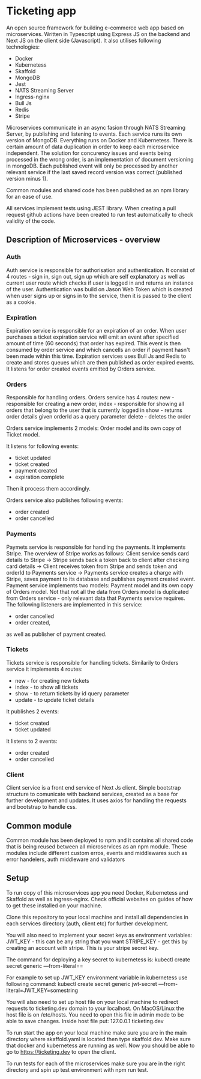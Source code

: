 # Ticketing app

An open source framework for building e-commerce web app based on microservices. Written in Typescript using Express JS on the backend and Next JS on the client side (Javascript). It also utilises following technologies:

- Docker
- Kubernetess
- Skaffold
- MongoDB
- Jest
- NATS Streaming Server
- Ingress-nginx
- Bull Js
- Redis
- Stripe

Microservices communicate in an async fasion through NATS Streaming Server, by publishing and listening to events. Each service runs its own version of MongoDB. Everything runs on Docker and Kubernetess.
There is certain amount of data duplication in order to keep each microservice independent.
The solution for concurency issues and events being processed in the wrong order, is an implementation of document versioning in mongoDB. Each published event will only be processed by another relevant service if the last saved record version was correct (published version minus 1).

Common modules and shared code has been published as an npm library for an ease of use.

All services implement tests using JEST library. When creating a pull request github actions have been created to run test automatically to check validity of the code.

## Description of Microservices - overview

### Auth

Auth service is responsible for authorisation and authentication.
It consist of 4 routes - sign in, sign out, sign up which are self explanatory as well as current user route which checks if user is logged in and returns an instance of the user.
Authentication was build on Jason Web Token which is created when user signs up or signs in to the service, then it is passed to the client as a cookie.

### Expiration

Expiration service is responsible for an expiration of an order. When user purchases a ticket expiration service will emit an event after specified amount of time (60 seconds) that order has expired. This event is then consumed by order service and which cancells an order if payment hasn't been made within this time.
Expiration services uses Bull Js and Redis to create and stores queues which are then published as order expired events. It listens for order created events emitted by Orders service.

### Orders

Responsible for handling orders. Orders service has 4 routes:
new - responsible for creating a new order,
index - responsible for showing all orders that belong to the user that is currently logged in
show - returns order details given orderId as a query parameter
delete - deletes the order

Orders service implements 2 models: Order model and its own copy of Ticket model.

It listens for following events:

- ticket updated
- ticket created
- payment created
- expiration complete

Then it process them accordingly.

Orders service also publishes following events:

- order created
- order cancelled

### Payments

Paymets service is responsible for handling the payments. It implements Stripe. The overview of Stripe works as follows:
Client service sends card details to Stripe -> Stripe sends back a token back to client after checking card details -> Client receives token from Stripe and sends token and orderId to Payments service -> Payments service creates a charge with Stripe, saves payment to its database and publishes payment created event.
Payment service implements two models: Payment model and its own copy of Orders model. Not that not all the data from Orders model is duplicated from Orders service - only relevant data that Payments service requires.
The following listeners are implemented in this service:

- order cancelled
- order created,

as well as publisher of payment created.

### Tickets

Tickets service is responsible for handling tickets. Similarily to Orders service it implements 4 routes:

- new - for creating new tickets
- index - to show all tickets
- show - to return tickets by id query parameter
- update - to update ticket details

It publishes 2 events:

- ticket created
- ticket updated

It listens to 2 events:

- order created
- order cancelled

### Client

Client service is a front end service of Next Js client. Simple bootstrap structure to comunicate with backend services, created as a base for further development and updates. It uses axios for handling the requests and bootstrap to handle css.

## Common module

Common module has been deployed to npm and it contains all shared code that is being reused between all microservices as an npm module. These modules include different custom erros, events and middlewares such as error handelers, auth middleware and validators

## Setup

To run copy of this microservices app you need Docker, Kubernetess and Skaffold as well as ingress-nginx. Check official websites on guides of how to get these installed on your machine.

Clone this repository to your local machine and install all dependencies in each services directory (auth, client etc) for further development.

You will also need to implement your secret keys as environment variables:
JWT_KEY - this can be any string that you want
STRIPE_KEY - get this by creating an account with stripe. This is your stripe secret key.

The command for deploying a key secret to kubernetess is:
kubectl create secret generic <name-of-the-secret> —from-literal=<keyname>=<keyvalue>

For example to set up JWT_KEY environment variable in kubernetess use following command:
kubectl create secret generic jwt-secret —from-literal=JWT_KEY=somestring

You will also need to set up host file on your local machine to redirect requests to ticketing.dev domain to your localhost. On MacOS/Linux the host file is on /etc/hosts. You need to open this file in admin mode to be able to save changes. Inside host file put:
127.0.0.1 ticketing.dev

To run start the app on your local machine make sure you are in the main directory where skaffold.yaml is located then type skaffold dev. Make sure that docker and kubernetess are running as well. Now you should be able to go to https://ticketing.dev to open the client.

To run tests for each of the microservices make sure you are in the right directory and spin up test environment with npm run test.
